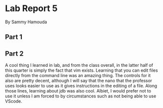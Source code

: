 # Lab Report 5

By Sammy Hamouda

## Part 1




## Part 2

A cool thing I learned in lab, and from the class overall, in the latter half of this quarter is simply the fact that vim exists. Learning that you can edit files directly from the command line was an amazing thing. The controls for it also are pretty decent, although I will say that the nano that the professor uses looks easier to use as it gives instructions in the editing of a file. Along those lines, learning about jdb was also cool. Albiet, I would prefer not to use it unless I am forced to by circumstances such as not being able to use VScode. 
